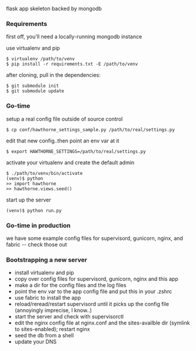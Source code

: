 flask app skeleton backed by mongodb

### Requirements
first off, you'll need a locally-running mongodb instance

use virtualenv and pip

    $ virtualenv /path/to/venv
    $ pip install -r requirements.txt -E /path/to/venv

after cloning, pull in the dependencies:
    
    $ git submodule init
    $ git submodule update


### Go-time
setup a real config file outside of source control

    $ cp conf/hawthorne_settings_sample.py /path/to/real/settings.py              

edit that new config..then point an env var at it

    $ export HAWTHORNE_SETTINGS=/path/to/real/settings.py

activate your virtualenv and create the default admin

    $ ./path/to/venv/bin/activate
    (venv)$ python
    >> import hawthorne
    >> hawthorne.views.seed()

start up the server

    (venv)$ python run.py


### Go-time in production
we have some example config files for supervisord, gunicorn, nginx, and fabric -- check those out


### Bootstrapping a new server
 
 - install virtualenv and pip
 - copy over config files for supervisord, gunicorn, nginx and this app
 - make a dir for the config files and the log files
 - point the env var to the app config file and put this in your .zshrc
 - use fabric to install the app 
 - reload/reread/restart supervisord until it picks up the config file (annoyingly imprecise, I know..)
 - start the server and check with supervisorctl
 - edit the nginx config file at nginx.conf and the sites-availble dir (symlink to sites-enabled); restart nginx
 - seed the db from a shell
 - update your DNS 
